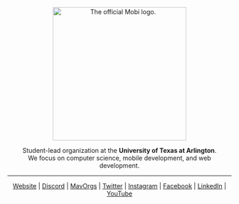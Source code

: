 <p align="center">
  <a href="https://discord.gg/edTYppVYgA">
    <picture>
      <source width="300" media="(prefers-color-scheme: dark)" srcset="https://raw.githubusercontent.com/mobi-uta/.github/main/Mobi%20Dark%20Combination%20Mark.svg">
      <source width="300" media="(prefers-color-scheme: light)" srcset="https://raw.githubusercontent.com/mobi-uta/.github/main/Mobi%20Light%20Combination%20Mark.svg">
      <img width="300" alt="The official Mobi logo." src="https://raw.githubusercontent.com/mobi-uta/.github/main/Mobi%20Light%20Combination%20Mark.svg">
    </picture>
  </a>
</p>

<p align="center">
Student-lead organization at the <b>University of Texas at Arlington</b>.<br>
We focus on computer science, mobile development, and web development.
</p>

----

<p align="center">
 <a href="https://uta.mobi/">Website</a> |
 <a href="https://discord.gg/edTYppVYgA">Discord</a> |
 <a href="https://mavorgs.campuslabs.com/engage/organization/Mobi">MavOrgs</a> |
 <a href="https://twitter.com/utamobi">Twitter</a> |
 <a href="https://www.instagram.com/mobiuta/">Instagram</a> |
 <a href="https://www.facebook.com/MOBI.UTA/">Facebook</a> |
 <a href="https://www.linkedin.com/in/mobi-at-uta/">LinkedIn</a> |
 <a href="https://www.youtube.com/mobi-uta">YouTube</a>
</p>
